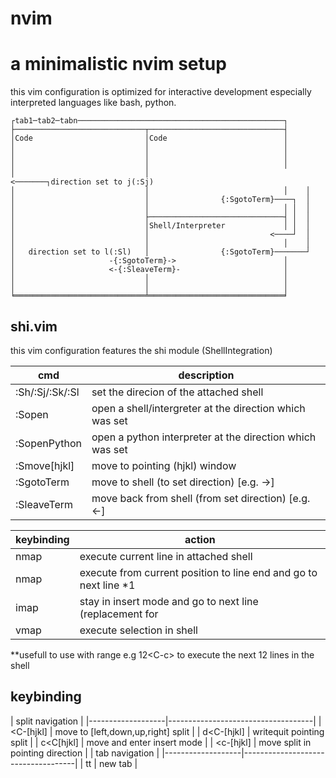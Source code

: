 # nvim

a minimalistic nvim setup
=========================
this vim configuration is optimized for interactive development 
especially interpreted languages like bash, python.

 ```
┌tab1─tab2─tabn──────────────────────────────────────────────┐
├─────────────────────────────┬──────────────────────────────┤
│Code                         │Code                          │
│                             │                              │
│                             │                              │
│                             │                              │
│                             │                           <───────┐direction set to j(:Sj)
│                             │                              │    │
│                             │                {:SgotoTerm}────┐  │
│                             │                              │ │  │
│                             ├──────────────────────────────┤ │  │
│                             │Shell/Interpreter             │ │  │
│                             │                           <────┘  │
│                             │                              │    │
│   direction set to l(:Sl)   │                {:SgotoTerm}───────┘
│                     -{:SgotoTerm}->                        │
│                     <-{:SleaveTerm}-                       │
│                             │                              │
│                             │                              │
╘═════════════════════════════╧══════════════════════════════╛
```

## shi.vim
this vim configuration features the shi module (ShellIntegration)

| cmd             | description                                                       |
|-----------------|-------------------------------------------------------------------|
| :Sh/:Sj/:Sk/:Sl | set the direcion of the attached shell                            |
| :Sopen          | open a shell/intergreter at the direction which was set           |
| :SopenPython    | open a python interpreter at the direction which was set          |
| :Smove[hjkl]    | move to pointing (hjkl) window                                    |
| :SgotoTerm      | move to shell (to set direction) [e.g. ->]                        |
| :SleaveTerm     | move back from shell (from set direction) [e.g. <-]               |

| keybinding | action                                                            |
|------------|-------------------------------------------------------------------|
| nmap <C-y> | execute current line in attached shell                            |
| nmap <C-c> | execute from current position to line end and go to next line \*1 |
| imap <C-y> | stay in insert mode and go to next line (replacement for <Return> |
| vmap <C-c> | execute selection in shell

**usefull to use with range e.g 12\<C-c\> to execute the next 12 lines in the shell

## keybinding
| split navigation  |
|-------------------|------------------------------------|
| <C-[hjkl]         | move to [left,down,up,right] split |
| d<C-[hjkl]        | writequit pointing split           |
| c<C[hjkl]         | move and enter insert mode         |
| <leader><c-[hjkl] | move split in pointing direction   |
| tab navigation    |
|-------------------|------------------------------------|
| tt                | new tab                            |

